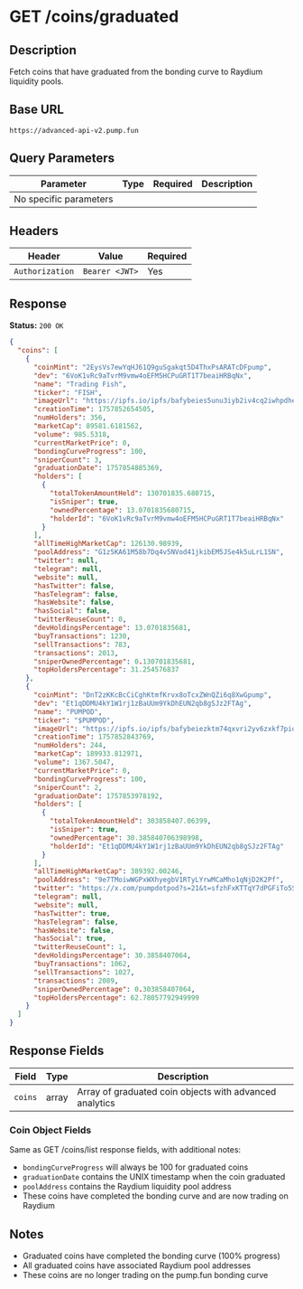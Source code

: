 # GET /coins/graduated

## Description
Fetch coins that have graduated from the bonding curve to Raydium liquidity pools.

## Base URL
`https://advanced-api-v2.pump.fun`

## Query Parameters
| Parameter | Type | Required | Description |
|-----------|------|----------|-------------|
| No specific parameters | | | |

## Headers
| Header | Value | Required |
|--------|-------|----------|
| `Authorization` | `Bearer <JWT>` | Yes |

## Response
**Status:** `200 OK`

```json
{
  "coins": [
    {
      "coinMint": "2EysVs7ewYqHJ61Q9guSgakqt5D4ThxPsARATcDFpump",
      "dev": "6VoK1vRc9aTvrM9vmw4oEFM5HCPuGRT1T7beaiHRBqNx",
      "name": "Trading Fish",
      "ticker": "FISH",
      "imageUrl": "https://ipfs.io/ipfs/bafybeies5unu3iyb2iv4cq2iwhpdheqaucfqedn5avqybhmj4qp5j4wsbm",
      "creationTime": 1757852654505,
      "numHolders": 356,
      "marketCap": 89581.6181562,
      "volume": 985.5318,
      "currentMarketPrice": 0,
      "bondingCurveProgress": 100,
      "sniperCount": 3,
      "graduationDate": 1757854885369,
      "holders": [
        {
          "totalTokenAmountHeld": 130701835.680715,
          "isSniper": true,
          "ownedPercentage": 13.0701835680715,
          "holderId": "6VoK1vRc9aTvrM9vmw4oEFM5HCPuGRT1T7beaiHRBqNx"
        }
      ],
      "allTimeHighMarketCap": 126130.98939,
      "poolAddress": "G1z5KA61M58b7Dq4v5NVod41jkibEM5JSe4k5uLrL1SN",
      "twitter": null,
      "telegram": null,
      "website": null,
      "hasTwitter": false,
      "hasTelegram": false,
      "hasWebsite": false,
      "hasSocial": false,
      "twitterReuseCount": 0,
      "devHoldingsPercentage": 13.0701835681,
      "buyTransactions": 1230,
      "sellTransactions": 783,
      "transactions": 2013,
      "sniperOwnedPercentage": 0.130701835681,
      "topHoldersPercentage": 31.254576837
    },
    {
      "coinMint": "DnT2zKKcBcCiCghKtmfKrvx8oTcxZWnQZi6q8XwGpump",
      "dev": "Et1qDDMU4kY1W1rj1zBaUUm9YkDhEUN2qb8gSJz2FTAg",
      "name": "PUMPOD",
      "ticker": "$PUMPOD",
      "imageUrl": "https://ipfs.io/ipfs/bafybeiezktm74qxvri2yv6zxkf7pio2cg3cbh7wvq4c5fmubpeczd7n2oy",
      "creationTime": 1757852843769,
      "numHolders": 244,
      "marketCap": 189933.812971,
      "volume": 1367.5047,
      "currentMarketPrice": 0,
      "bondingCurveProgress": 100,
      "sniperCount": 2,
      "graduationDate": 1757853978192,
      "holders": [
        {
          "totalTokenAmountHeld": 303858407.06399,
          "isSniper": true,
          "ownedPercentage": 30.385840706398998,
          "holderId": "Et1qDDMU4kY1W1rj1zBaUUm9YkDhEUN2qb8gSJz2FTAg"
        }
      ],
      "allTimeHighMarketCap": 389392.00246,
      "poolAddress": "9e7TMoiwWGPxWXhyegbV1RTyLYrwMCaMho1qNjD2K2Pf",
      "twitter": "https://x.com/pumpdotpod?s=21&t=sfzhFxKTTqY7dPGFiTo5SQ",
      "telegram": null,
      "website": null,
      "hasTwitter": true,
      "hasTelegram": false,
      "hasWebsite": false,
      "hasSocial": true,
      "twitterReuseCount": 1,
      "devHoldingsPercentage": 30.3858407064,
      "buyTransactions": 1062,
      "sellTransactions": 1027,
      "transactions": 2089,
      "sniperOwnedPercentage": 0.303858407064,
      "topHoldersPercentage": 62.78057792949999
    }
  ]
}
```

## Response Fields
| Field | Type | Description |
|-------|------|-------------|
| `coins` | array | Array of graduated coin objects with advanced analytics |

### Coin Object Fields
Same as GET /coins/list response fields, with additional notes:

- `bondingCurveProgress` will always be 100 for graduated coins
- `graduationDate` contains the UNIX timestamp when the coin graduated
- `poolAddress` contains the Raydium liquidity pool address
- These coins have completed the bonding curve and are now trading on Raydium

## Notes
- Graduated coins have completed the bonding curve (100% progress)
- All graduated coins have associated Raydium pool addresses
- These coins are no longer trading on the pump.fun bonding curve
